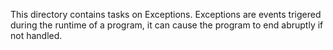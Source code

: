 This directory contains tasks on Exceptions. Exceptions are events trigered during the runtime of a program, it can cause the program to end abruptly if not handled.
